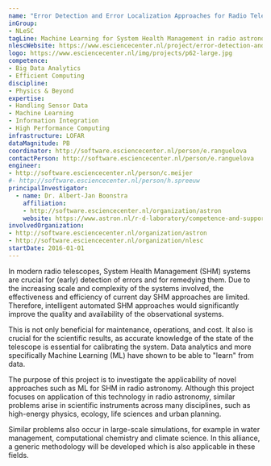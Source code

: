 ```yaml
---
name: "Error Detection and Error Localization Approaches for Radio Telescope System Health Management"
inGroup:
- NLeSC
tagLine: Machine Learning for System Health Management in radio astronomy
nlescWebsite: https://www.esciencecenter.nl/project/error-detection-and-error-localization
logo: https://www.esciencecenter.nl/img/projects/p62-large.jpg
competence:
- Big Data Analytics
- Efficient Computing
discipline:
- Physics & Beyond
expertise:
- Handling Sensor Data
- Machine Learning
- Information Integration
- High Performance Computing
infrastructure: LOFAR
dataMagnitude: PB
coordinator: http://software.esciencecenter.nl/person/e.ranguelova
contactPerson: http://software.esciencecenter.nl/person/e.ranguelova
engineer:
- http://software.esciencecenter.nl/person/c.meijer
#- http://software.esciencecenter.nl/person/h.spreeuw
principalInvestigator:
  - name: Dr. Albert-Jan Boonstra
    affiliation:
    - http://software.esciencecenter.nl/organization/astron
    website: https://www.astron.nl/r-d-laboratory/competence-and-support-groups/staff/albert-jan-boonstra/albert-jan-boonstra
involvedOrganization:
- http://software.esciencecenter.nl/organization/astron
- http://software.esciencecenter.nl/organization/nlesc
startDate: 2016-01-01
---
```

In modern radio telescopes, System Health Management (SHM) systems are
crucial for (early) detection of errors and for remedying them. Due to
the increasing scale and complexity of the systems involved, the
effectiveness and efficiency of current day SHM approaches are
limited. Therefore, intelligent automated SHM approaches would
significantly improve the quality and availability of the
observational systems.

This is not only beneficial for maintenance, operations, and cost. It
also is crucial for the scientific results, as accurate knowledge of
the state of the telescope is essential for calibrating the
system. Data analytics and more specifically Machine Learning (ML)
have shown to be able to "learn" from data.

The purpose of this project is to investigate the applicability of
novel approaches such as ML for SHM in radio astronomy. Although this
project focuses on application of this technology in radio astronomy,
similar problems arise in scientific instruments across many
disciplines, such as high-energy physics, ecology, life sciences and
urban planning.


Similar problems also occur in large-scale simulations, for example in
water management, computational chemistry and climate science. In this
alliance, a generic methodology will be developed which is also
applicable in these fields.
